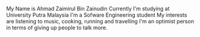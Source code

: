 My Name is Ahmad Zaimirul Bin Zainudin
Currently I'm studying at University Putra Malaysia
I'm a Sofware Engineering student
My interests are listening to music, cooking, running and travelling
I'm an optimist person in terms of giving up people to talk more.
